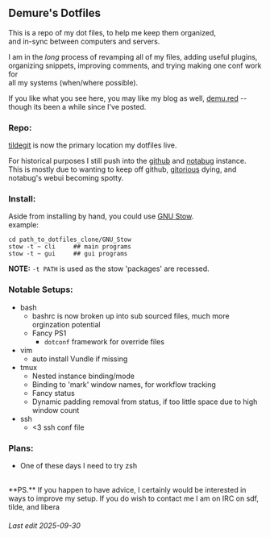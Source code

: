 <!--My (demuredemeanor) readme
# vim: set expandtab ts=4 sw=4: ## Since this is markdown
# https://notabug.org/demure/dotfiles
# legacy repo http://github.com/demure/dotfiles
-->

<!--
      ██                                            ██        
     ░██                                           ░░█        
     ░██  █████  ██████████  ██   ██ ██████  █████  ░   ██████
  ██████ ██░░░██░░██░░██░░██░██  ░██░░██░░█ ██░░░██    ██░░░░ 
 ██░░░██░███████ ░██ ░██ ░██░██  ░██ ░██ ░ ░███████   ░░█████ 
░██  ░██░██░░░░  ░██ ░██ ░██░██  ░██ ░██   ░██░░░░     ░░░░░██
░░██████░░██████ ███ ░██ ░██░░██████░███   ░░██████    ██████ 
 ░░░░░░  ░░░░░░ ░░░  ░░  ░░  ░░░░░░ ░░░     ░░░░░░    ░░░░░░  
      ██            ██     ████ ██  ██                        
     ░██           ░██    ░██░ ░░  ░██                        
     ░██  ██████  ██████ ██████ ██ ░██  █████   ██████        
  ██████ ██░░░░██░░░██░ ░░░██░ ░██ ░██ ██░░░██ ██░░░░         
 ██░░░██░██   ░██  ░██    ░██  ░██ ░██░███████░░█████         
░██  ░██░██   ░██  ░██    ░██  ░██ ░██░██░░░░  ░░░░░██        
░░██████░░██████   ░░██   ░██  ░██ ███░░██████ ██████         
 ░░░░░░  ░░░░░░     ░░    ░░   ░░ ░░░  ░░░░░░ ░░░░░░          
-->


## Demure's Dotfiles ##

This is a repo of my dot files, to help me keep them organized,  
and in-sync between computers and servers.  

I am in the *long* process of revamping all of my files, adding useful plugins,  
organizing snippets, improving comments, and trying making one conf work for  
all my systems (when/where possible).  

If you like what you see here, you may like my blog as well, [demu.red] -- though its been a while since I've posted.  


### Repo: ###
[tildegit] is now the primary location my dotfiles live.  

For historical purposes I still push into the [github] and [notabug] instance.  
This is mostly due to wanting to keep off github, [gitorious] dying, and notabug's webui becoming spotty.  



### Install: ###

Aside from installing by hand, you could use [GNU Stow].  
example:  

```
cd path_to_dotfiles_clone/GNU_Stow
stow -t ~ cli     ## main programs
stow -t ~ gui     ## gui programs
```

**NOTE:** `-t PATH` is used as the stow 'packages' are recessed.  


### Notable Setups: ###
* bash  
  * bashrc is now broken up into sub sourced files, much more orginzation potential  
  * Fancy PS1  
    * `dotconf` framework for override files  
* vim  
  * auto install Vundle if missing  
* tmux  
  * Nested instance binding/mode  
  * Binding to 'mark' window names, for workflow tracking  
  * Fancy status  
  * Dynamic padding removal from status, if too little space due to high window count  
* ssh  
  * <3 ssh conf file  


### Plans: ###

* One of these days I need to try zsh  

<BR>
**PS.** If you happen to have advice, I certainly would be interested in ways to improve my setup.  
If you do wish to contact me I am on IRC on sdf, tilde, and libera  


###### Last edit 2025-09-30 ######


[demu.red]: http://demu.red
[tildegit]: https://tildegit.org/demure/dotfiles
[github]: https://gitorious.org/demure/dotfiles
[gitorious]: https://en.wikipedia.org/wiki/Gitorious
[notabug]: https://notabug.org/demure/dotfiles/
[GNU Stow]: https://www.gnu.org/software/stow/
